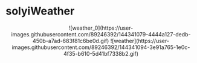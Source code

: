 # solyiWeather

<div align="center">
  ![weather_0](https://user-images.githubusercontent.com/89246392/144341079-4444a127-dedb-450b-a7ad-683f81c6be0d.gif)
  ![weather](https://user-images.githubusercontent.com/89246392/144341094-3e91a765-1e0c-4f35-b610-5d41bf7338b2.gif)
</div>

